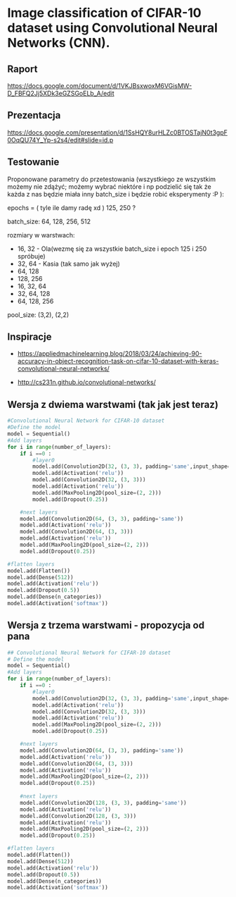 # Image classification of CIFAR-10 dataset using Convolutional Neural Networks (CNN).

## Raport
https://docs.google.com/document/d/1VKJBsxwoxM6VGisMW-D_FBFQ2Jj5XDk3eGZSGoELb_A/edit


## Prezentacja
https://docs.google.com/presentation/d/1SsHQY8urHLZc0BTOSTajN0t3gpF0OqQU74Y_Yp-s2s4/edit#slide=id.p


## Testowanie

Proponowane parametry do przetestowania (wszystkiego ze wszystkim możemy nie zdążyć; możemy wybrać niektóre 
i np podzielić się tak że każda z nas będzie miała inny batch_size i będzie robić eksperymenty :P ):

epochs = ( tyle ile damy radę xd ) 125, 250 ?

batch_size: 64, 128, 256, 512

rozmiary w warstwach:
- 16, 32 - Ola(wezmę się za wszystkie batch_size i epoch 125 i 250 spróbuje)
- 32, 64 - Kasia (tak samo jak wyżej)
- 64, 128
- 128, 256
- 16, 32, 64
- 32, 64, 128
- 64, 128, 256 

pool_size: (3,2), (2,2)


## Inspiracje

* https://appliedmachinelearning.blog/2018/03/24/achieving-90-accuracy-in-object-recognition-task-on-cifar-10-dataset-with-keras-convolutional-neural-networks/

* http://cs231n.github.io/convolutional-networks/



## Wersja z dwiema warstwami (tak jak jest teraz)
```python
#Convolutional Neural Network for CIFAR-10 dataset
#Define the model
model = Sequential()
#Add layers
for i in range(number_of_layers):
    if i ==0 :
        #layer0
        model.add(Convolution2D(32, (3, 3), padding='same',input_shape=x_train.shape[1:]))
        model.add(Activation('relu'))
        model.add(Convolution2D(32, (3, 3)))
        model.add(Activation('relu'))
        model.add(MaxPooling2D(pool_size=(2, 2)))
        model.add(Dropout(0.25))

    #next layers
    model.add(Convolution2D(64, (3, 3), padding='same'))
    model.add(Activation('relu'))
    model.add(Convolution2D(64, (3, 3)))
    model.add(Activation('relu'))
    model.add(MaxPooling2D(pool_size=(2, 2)))
    model.add(Dropout(0.25))

#flatten layers
model.add(Flatten())
model.add(Dense(512))
model.add(Activation('relu'))
model.add(Dropout(0.5))
model.add(Dense(n_categories))
model.add(Activation('softmax'))
```

## Wersja z trzema warstwami - propozycja od pana 
```python
## Convolutional Neural Network for CIFAR-10 dataset
# Define the model
model = Sequential()
#Add layers
for i in range(number_of_layers):
    if i ==0 :
        #layer0
        model.add(Convolution2D(32, (3, 3), padding='same',input_shape=x_train.shape[1:]))
        model.add(Activation('relu'))
        model.add(Convolution2D(32, (3, 3)))
        model.add(Activation('relu'))
        model.add(MaxPooling2D(pool_size=(2, 2)))
        model.add(Dropout(0.25))

    #next layers
    model.add(Convolution2D(64, (3, 3), padding='same'))
    model.add(Activation('relu'))
    model.add(Convolution2D(64, (3, 3)))
    model.add(Activation('relu'))
    model.add(MaxPooling2D(pool_size=(2, 2)))
    model.add(Dropout(0.25))
    
    #next layers
    model.add(Convolution2D(128, (3, 3), padding='same'))
    model.add(Activation('relu'))
    model.add(Convolution2D(128, (3, 3)))
    model.add(Activation('relu'))
    model.add(MaxPooling2D(pool_size=(2, 2)))
    model.add(Dropout(0.25))

#flatten layers
model.add(Flatten())
model.add(Dense(512))
model.add(Activation('relu'))
model.add(Dropout(0.5))
model.add(Dense(n_categories))
model.add(Activation('softmax'))
```

